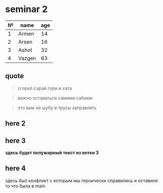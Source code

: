 # seminar 2

|№| name | age |
|-|------|-----|
 1| Armen | 14
 2|Arsen  | 16
 3| Ashot | 32
 4|Vazgen | 63

 ## quote

 > сгорел сарай гори и хата

 > важно оставаться самими сабими

 > это вам не шубу в трусы заправлять

 ## here 2
 


 ## here 3

**здесь будет полужирный текст из ветки 3**
 ## here 4

 здесь был конфликт
 с которым мы героически справились и оставили то что была в  main